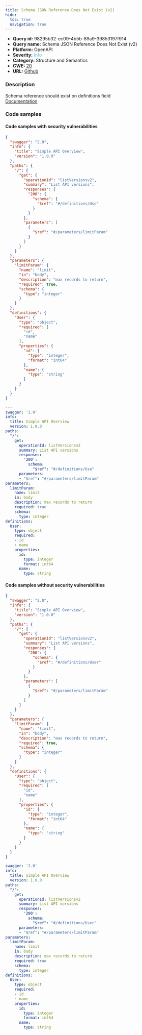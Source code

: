 ```yaml
---
title: Schema JSON Reference Does Not Exist (v2)
hide:
  toc: true
  navigation: true
---
```


<style>
  .highlight .hll {
    background-color: #ff171742;
  }
  .md-content {
    max-width: 1100px;
    margin: 0 auto;
  }
</style>

-   **Query id:** 98295b32-ec09-4b5b-89a9-39853197f914
-   **Query name:** Schema JSON Reference Does Not Exist (v2)
-   **Platform:** OpenAPI
-   **Severity:** <span style="color:#5bc0de">Info</span>
-   **Category:** Structure and Semantics
-   **CWE:** <a href="https://cwe.mitre.org/data/definitions/20.html" onclick="newWindowOpenerSafe(event, 'https://cwe.mitre.org/data/definitions/20.html')">20</a>
-   **URL:** [Github](https://github.com/Checkmarx/kics/tree/master/assets/queries/openAPI/2.0/json_reference_does_not_exists_schema)

### Description
Schema reference should exist on definitions field<br>
[Documentation](https://swagger.io/specification/v2/#definitionsObject)

### Code samples
#### Code samples with security vulnerabilities
```json title="Positive test num. 1 - json file" hl_lines="15"
{
  "swagger": "2.0",
  "info": {
    "title": "Simple API Overview",
    "version": "1.0.0"
  },
  "paths": {
    "/": {
      "get": {
        "operationId": "listVersionsv2",
        "summary": "List API versions",
        "responses": {
          "200": {
            "schema": {
              "$ref": "#/definitions/Use"
            }
          }
        },
        "parameters": [
          {
            "$ref": "#/parameters/limitParam"
          }
        ]
      }
    }
  },
  "parameters": {
    "limitParam": {
      "name": "limit",
      "in": "body",
      "description": "max records to return",
      "required": true,
      "schema": {
        "type": "integer"
      }
    }
  },
  "definitions": {
    "User": {
      "type": "object",
      "required": [
        "id",
        "name"
      ],
      "properties": {
        "id": {
          "type": "integer",
          "format": "int64"
        },
        "name": {
          "type": "string"
        }
      }
    }
  }
}

```
```yaml title="Positive test num. 2 - yaml file" hl_lines="14"
---
swagger: '2.0'
info:
  title: Simple API Overview
  version: 1.0.0
paths:
  "/":
    get:
      operationId: listVersionsv2
      summary: List API versions
      responses:
        '200':
          schema:
            "$ref": "#/definitions/Use"
      parameters:
      - "$ref": "#/parameters/limitParam"
parameters:
  limitParam:
    name: limit
    in: body
    description: max records to return
    required: true
    schema:
      type: integer
definitions:
  User:
    type: object
    required:
    - id
    - name
    properties:
      id:
        type: integer
        format: int64
      name:
        type: string

```


#### Code samples without security vulnerabilities
```json title="Negative test num. 1 - json file"
{
  "swagger": "2.0",
  "info": {
    "title": "Simple API Overview",
    "version": "1.0.0"
  },
  "paths": {
    "/": {
      "get": {
        "operationId": "listVersionsv2",
        "summary": "List API versions",
        "responses": {
          "200": {
            "schema": {
              "$ref": "#/definitions/User"
            }
          }
        },
        "parameters": [
          {
            "$ref": "#/parameters/limitParam"
          }
        ]
      }
    }
  },
  "parameters": {
    "limitParam": {
      "name": "limit",
      "in": "body",
      "description": "max records to return",
      "required": true,
      "schema": {
        "type": "integer"
      }
    }
  },
  "definitions": {
    "User": {
      "type": "object",
      "required": [
        "id",
        "name"
      ],
      "properties": {
        "id": {
          "type": "integer",
          "format": "int64"
        },
        "name": {
          "type": "string"
        }
      }
    }
  }
}

```
```yaml title="Negative test num. 2 - yaml file"
swagger: '2.0'
info:
  title: Simple API Overview
  version: 1.0.0
paths:
  "/":
    get:
      operationId: listVersionsv2
      summary: List API versions
      responses:
        '200':
          schema:
            "$ref": "#/definitions/User"
      parameters:
      - "$ref": "#/parameters/limitParam"
parameters:
  limitParam:
    name: limit
    in: body
    description: max records to return
    required: true
    schema:
      type: integer
definitions:
  User:
    type: object
    required:
    - id
    - name
    properties:
      id:
        type: integer
        format: int64
      name:
        type: string

```
